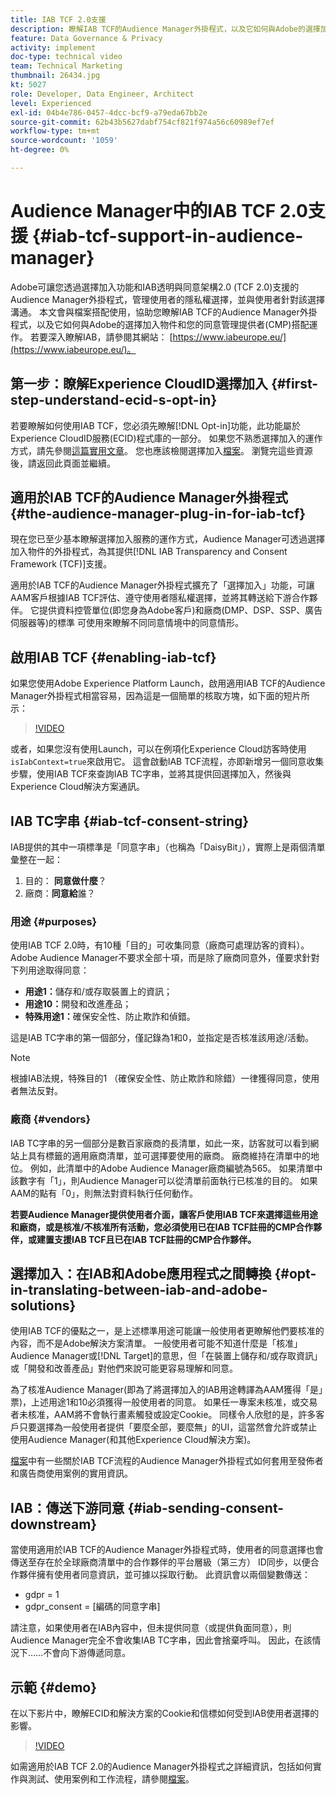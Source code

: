 ```yaml
---
title: IAB TCF 2.0支援
description: 瞭解IAB TCF的Audience Manager外掛程式，以及它如何與Adobe的選擇加入物件及您的同意管理提供者(CMP)搭配運作。
feature: Data Governance & Privacy
activity: implement
doc-type: technical video
team: Technical Marketing
thumbnail: 26434.jpg
kt: 5027
role: Developer, Data Engineer, Architect
level: Experienced
exl-id: 04b4e786-0457-4dcc-bcf9-a79eda67bb2e
source-git-commit: 62b43b5627dabf754cf821f974a56c60989ef7ef
workflow-type: tm+mt
source-wordcount: '1059'
ht-degree: 0%

---
```


# Audience Manager中的IAB TCF 2.0支援 {#iab-tcf-support-in-audience-manager}

Adobe可讓您透過選擇加入功能和IAB透明與同意架構2.0 (TCF 2.0)支援的Audience Manager外掛程式，管理使用者的隱私權選擇，並與使用者針對該選擇溝通。 本文會與檔案搭配使用，協助您瞭解IAB TCF的Audience Manager外掛程式，以及它如何與Adobe的選擇加入物件和您的同意管理提供者(CMP)搭配運作。 若要深入瞭解IAB，請參閱其網站： [https://www.iabeurope.eu/](https://www.iabeurope.eu/)。

## 第一步：瞭解Experience CloudID選擇加入 {#first-step-understand-ecid-s-opt-in}

若要瞭解如何使用IAB TCF，您必須先瞭解[!DNL Opt-in]功能，此功能屬於Experience CloudID服務(ECID)程式庫的一部分。 如果您不熟悉選擇加入的運作方式，請先參閱[這篇實用文章](https://experienceleague.adobe.com/docs/core-services-learn/tutorials/id-service/use-opt-in-to-control-experience-cloud-activities-based-on-user-consent.html)。 您也應該檢閱選擇加入[檔案](https://experienceleague.adobe.com/docs/id-service/using/implementation/opt-in-service/optin-overview.html)。 瀏覽完這些資源後，請返回此頁面並繼續。

## 適用於IAB TCF的Audience Manager外掛程式 {#the-audience-manager-plug-in-for-iab-tcf}

現在您已至少基本瞭解選擇加入服務的運作方式，Audience Manager可透過選擇加入物件的外掛程式，為其提供[!DNL IAB Transparency and Consent Framework (TCF)]支援。

適用於IAB TCF的Audience Manager外掛程式擴充了「選擇加入」功能，可讓AAM客戶根據IAB TCF評估、遵守使用者隱私權選擇，並將其轉送給下游合作夥伴。 它提供資料控管單位(即您身為Adobe客戶)和廠商(DMP、DSP、SSP、廣告伺服器等)的標準 可使用來瞭解不同同意情境中的同意情形。

## 啟用IAB TCF {#enabling-iab-tcf}

如果您使用Adobe Experience Platform Launch，啟用適用IAB TCF的Audience Manager外掛程式相當容易，因為這是一個簡單的核取方塊，如下面的短片所示：

>[!VIDEO](https://video.tv.adobe.com/v/26433/?quality=12)

或者，如果您沒有使用Launch，可以在例項化Experience Cloud訪客時使用`isIabContext=true`來啟用它。 這會啟動IAB TCF流程，亦即新增另一個同意收集步驟，使用IAB TCF來查詢IAB TC字串，並將其提供回選擇加入，然後與Experience Cloud解決方案通訊。

## IAB TC字串 {#iab-tcf-consent-string}

IAB提供的其中一項標準是「同意字串」（也稱為「DaisyBit」），實際上是兩個清單彙整在一起：

1. 目的： **同意做什麼**？
1. 廠商：**同意給**&#x200B;誰？

### 用途 {#purposes}

使用IAB TCF 2.0時，有10種「目的」可收集同意（廠商可處理訪客的資料）。 Adobe Audience Manager不要求全部十項，而是除了廠商同意外，僅要求針對下列用途取得同意：

* **用途1：**&#x200B;儲存和/或存取裝置上的資訊；
* **用途10：**&#x200B;開發和改進產品；
* **特殊用途1：**&#x200B;確保安全性、防止欺詐和偵錯。

這是IAB TC字串的第一個部分，僅記錄為1和0，並指定是否核准該用途/活動。

>[!NOTE]
>
>根據IAB法規，特殊目的1 （確保安全性、防止欺詐和除錯）一律獲得同意，使用者無法反對。

### 廠商 {#vendors}

IAB TC字串的另一個部分是數百家廠商的長清單，如此一來，訪客就可以看到網站上具有標籤的適用廠商清單，並可選擇要使用的廠商。 廠商維持在清單中的地位。 例如，此清單中的Adobe Audience Manager廠商編號為565。 如果清單中該數字有「1」，則Audience Manager可以從清單前面執行已核准的目的。 如果AAM的點有「0」，則無法對資料執行任何動作。

**若要Audience Manager提供使用者介面，讓客戶使用IAB TCF來選擇這些用途和廠商，或是核准/不核准所有活動，您必須使用已在IAB TCF註冊的CMP合作夥伴，或建置支援IAB TCF且已在IAB TCF註冊的CMP合作夥伴。**

## 選擇加入：在IAB和Adobe應用程式之間轉換 {#opt-in-translating-between-iab-and-adobe-solutions}

使用IAB TCF的優點之一，是上述標準用途可能讓一般使用者更瞭解他們要核准的內容，而不是Adobe解決方案清單。 一般使用者可能不知道什麼是「核准」Audience Manager或[!DNL Target]的意思，但「在裝置上儲存和/或存取資訊」或「開發和改善產品」對他們來說可能更容易理解和同意。

為了核准Audience Manager(即為了將選擇加入的IAB用途轉譯為AAM獲得「是」票)，上述用途1和10必須獲得一般使用者的同意。 如果任一專案未核准，或交易者未核准，AAM將不會執行畫素觸發或設定Cookie。 同樣令人欣慰的是，許多客戶只要選擇為一般使用者提供「要麼全部，要麼無」的UI，這當然會允許或禁止使用Audience Manager(和其他Experience Cloud解決方案)。

[檔案](https://experienceleague.adobe.com/docs/audience-manager/user-guide/overview/data-privacy/consent-management/aam-iab-plugin.html?lang=en)中有一些關於IAB TCF流程的Audience Manager外掛程式如何套用至發佈者和廣告商使用案例的實用資訊。

## IAB：傳送下游同意 {#iab-sending-consent-downstream}

當使用適用於IAB TCF的Audience Manager外掛程式時，使用者的同意選擇也會傳送至存在於全球廠商清單中的合作夥伴的平台層級（第三方） ID同步，以便合作夥伴擁有使用者同意資訊，並可據以採取行動。 此資訊會以兩個變數傳送：

* gdpr = 1
* gdpr_consent = [編碼的同意字串]

請注意，如果使用者在IAB內容中，但未提供同意（或提供負面同意），則Audience Manager完全不會收集IAB TC字串，因此會捨棄呼叫。 因此，在該情況下……不會向下游傳遞同意。

## 示範 {#demo}

在以下影片中，瞭解ECID和解決方案的Cookie和信標如何受到IAB使用者選擇的影響。

>[!VIDEO](https://video.tv.adobe.com/v/26434/?quality=12)

如需適用於IAB TCF 2.0的Audience Manager外掛程式之詳細資訊，包括如何實作與測試、使用案例和工作流程，請參閱[檔案](https://experienceleague.adobe.com/docs/audience-manager/user-guide/overview/data-privacy/consent-management/aam-iab-plugin.html)。
